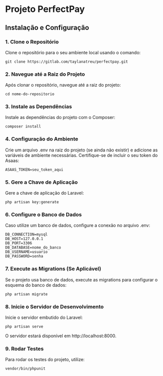 # Projeto PerfectPay

## Instalação e Configuração

### 1. Clone o Repositório
Clone o repositório para o seu ambiente local usando o comando:

```
git clone https://gitlab.com/taylanatreu/perfectpay.git
```

### 2. Navegue até a Raiz do Projeto
Após clonar o repositório, navegue até a raiz do projeto:

```
cd nome-do-repositorio
```

### 3. Instale as Dependências
Instale as dependências do projeto com o Composer:

```
composer install
```

### 4. Configuração do Ambiente
Crie um arquivo .env na raiz do projeto (se ainda não existir) e adicione as variáveis de ambiente necessárias. Certifique-se de incluir o seu token do Asaas:

```
ASAAS_TOKEN=seu_token_aqui
```

### 5. Gere a Chave de Aplicação
Gere a chave de aplicação do Laravel:

```
php artisan key:generate
```

### 6. Configure o Banco de Dados
Caso utilize um banco de dados, configure a conexão no arquivo .env:

```
DB_CONNECTION=mysql
DB_HOST=127.0.0.1
DB_PORT=3306
DB_DATABASE=nome_do_banco
DB_USERNAME=usuario
DB_PASSWORD=senha
```

### 7. Execute as Migrations (Se Aplicável)
Se o projeto usa banco de dados, execute as migrations para configurar o esquema do banco de dados:

```
php artisan migrate
```

### 8. Inicie o Servidor de Desenvolvimento
Inicie o servidor embutido do Laravel:

```
php artisan serve
```

O servidor estará disponível em http://localhost:8000.

### 9. Rodar Testes
Para rodar os testes do projeto, utilize:

```
vendor/bin/phpunit
```